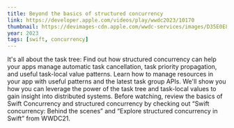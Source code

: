 ```yaml
---
title: Beyond the basics of structured concurrency
link: https://developer.apple.com/videos/play/wwdc2023/10170
thumbnail: https://devimages-cdn.apple.com/wwdc-services/images/D35E0E85-CCB6-41A1-B227-7995ECD83ED5/8227/8227_wide_250x141_2x.jpg
year: 2023
tags: [swift, concurrency]
---
```


It's all about the task tree: Find out how structured concurrency can help your apps manage automatic task cancellation, task priority propagation, and useful task-local value patterns. Learn how to manage resources in your app with useful patterns and the latest task group APIs. We'll show you how you can leverage the power of the task tree and task-local values to gain insight into distributed systems. Before watching, review the basics of Swift Concurrency and structured concurrency by checking out “Swift concurrency: Behind the scenes” and “Explore structured concurrency in Swift” from WWDC21.
